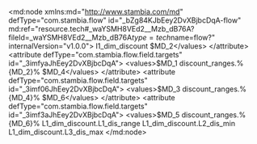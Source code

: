 <?xml version="1.0" encoding="UTF-8"?>
<md:node xmlns:md="http://www.stambia.com/md" defType="com.stambia.flow" id="_bZg84KJbEey2DvXBjbcDqA-flow" md:ref="resource.tech#_waYSMH8VEd2__Mzb_dB76A?fileId=_waYSMH8VEd2__Mzb_dB76A$type=tech$name=flow?" internalVersion="v1.0.0">
  <node defType="com.stambia.flow.altId" id="_3ijccaJhEey2DvXBjbcDqA">
    <attribute defType="com.stambia.flow.altId.origin" id="_3ijccqJhEey2DvXBjbcDqA" value="mapping"/>
    <attribute defType="com.stambia.flow.altId.value" id="_3ijcc6JhEey2DvXBjbcDqA" value="_bZg84KJbEey2DvXBjbcDqA"/>
  </node>
  <node defType="com.stambia.flow.step" id="fd3522c6-cfa1-3a37-a056-7fa04218fd19" name="L1_dim_discount">
    <attribute defType="com.stambia.flow.step.type" id="_3il4saJhEey2DvXBjbcDqA" value="Load"/>
    <attribute defType="com.stambia.flow.step.target" id="_3il4sqJhEey2DvXBjbcDqA" value="$MD_0"/>
    <attribute defType="com.stambia.flow.step.srcProduct" id="_3il4s6JhEey2DvXBjbcDqA" value="FILE"/>
    <attribute defType="com.stambia.flow.step.trgProduct" id="_3il4tKJhEey2DvXBjbcDqA" value="POSTGRESSQL"/>
    <attribute defType="com.stambia.flow.step.tplCriteria" id="_3il4taJhEey2DvXBjbcDqA" value="type=L-TP;trgProduct=POSTGRESSQL;trgPath=server:PG_datamart/schema:datamart.hotel_datamart/datastore:dim_discount;trgTech=RDBMS;trgWorkspaceCapability=true;trgMapCapability=true;trgFilterCapability=true;trgJoinCapability=true;srcProduct=FILE;srcPath=server:null/directory:Reference_Files_Folder/file:discount_ranges;srcTech=FILE;srcWorkspaceCapability=false;srcMapCapability=true;srcFilterCapability=true;srcJoinCapability=false"/>
    <attribute defType="com.stambia.flow.step.integrationStepName" id="_3il4tqJhEey2DvXBjbcDqA">
      <values>I1_dim_discount</values>
    </attribute>
    <attribute defType="com.stambia.flow.step.number" id="_3il4t6JhEey2DvXBjbcDqA" value="1"/>
    <node defType="com.stambia.flow.source" id="_3imf5KJhEey2DvXBjbcDqA" name="discount_ranges">
      <attribute defType="com.stambia.flow.source.target" id="_3imf5aJhEey2DvXBjbcDqA" value="$MD_10"/>
    </node>
    <node defType="com.stambia.flow.field" id="_3imfwKJhEey2DvXBjbcDqA" name="L1_dis_range">
      <attribute defType="com.stambia.flow.field.number" id="_3imfwqJhEey2DvXBjbcDqA" value="1"/>
      <attribute defType="com.stambia.flow.field.workname" id="_3imfw6JhEey2DvXBjbcDqA" value="L1_dis_range"/>
      <attribute defType="com.stambia.flow.field.base" id="_3imfxKJhEey2DvXBjbcDqA" value="$MD_1"/>
      <attribute defType="com.stambia.flow.field.target" id="_3imfxaJhEey2DvXBjbcDqA" value="$MD_1"/>
      <attribute defType="com.stambia.flow.field.location" id="_3imfxqJhEey2DvXBjbcDqA" value="SRC"/>
      <attribute defType="com.stambia.flow.field.version" id="_3imfx6JhEey2DvXBjbcDqA" value="2"/>
      <attribute defType="com.stambia.flow.field.source" id="_3imfyKJhEey2DvXBjbcDqA">
        <values>$MD_2</values>
      </attribute>
      <attribute defType="com.stambia.flow.field.targets" id="_3imfyaJhEey2DvXBjbcDqA">
        <values>$MD_1</values>
      </attribute>
      <attribute defType="com.stambia.flow.field.sourceNames" id="_3imf3qJhEey2DvXBjbcDqA">
        <values>discount_ranges.%{MD_2}%</values>
      </attribute>
      <attribute defType="com.stambia.flow.field.expr" id="_3imf36JhEey2DvXBjbcDqA" value="'discount_ranges.%{MD_2}%'"/>
    </node>
    <node defType="com.stambia.flow.field" id="_3imfyqJhEey2DvXBjbcDqA" name="L2_dis_min">
      <attribute defType="com.stambia.flow.field.number" id="_3imfzKJhEey2DvXBjbcDqA" value="2"/>
      <attribute defType="com.stambia.flow.field.workname" id="_3imfzaJhEey2DvXBjbcDqA" value="L2_dis_min"/>
      <attribute defType="com.stambia.flow.field.base" id="_3imfzqJhEey2DvXBjbcDqA" value="$MD_3"/>
      <attribute defType="com.stambia.flow.field.target" id="_3imfz6JhEey2DvXBjbcDqA" value="$MD_3"/>
      <attribute defType="com.stambia.flow.field.location" id="_3imf0KJhEey2DvXBjbcDqA" value="SRC"/>
      <attribute defType="com.stambia.flow.field.version" id="_3imf0aJhEey2DvXBjbcDqA" value="2"/>
      <attribute defType="com.stambia.flow.field.source" id="_3imf0qJhEey2DvXBjbcDqA">
        <values>$MD_4</values>
      </attribute>
      <attribute defType="com.stambia.flow.field.targets" id="_3imf06JhEey2DvXBjbcDqA">
        <values>$MD_3</values>
      </attribute>
      <attribute defType="com.stambia.flow.field.sourceNames" id="_3imf4KJhEey2DvXBjbcDqA">
        <values>discount_ranges.%{MD_4}%</values>
      </attribute>
      <attribute defType="com.stambia.flow.field.expr" id="_3imf4aJhEey2DvXBjbcDqA" value="'discount_ranges.%{MD_4}%'"/>
    </node>
    <node defType="com.stambia.flow.field" id="_3imf1KJhEey2DvXBjbcDqA" name="L3_dis_max">
      <attribute defType="com.stambia.flow.field.number" id="_3imf1qJhEey2DvXBjbcDqA" value="3"/>
      <attribute defType="com.stambia.flow.field.workname" id="_3imf16JhEey2DvXBjbcDqA" value="L3_dis_max"/>
      <attribute defType="com.stambia.flow.field.base" id="_3imf2KJhEey2DvXBjbcDqA" value="$MD_5"/>
      <attribute defType="com.stambia.flow.field.target" id="_3imf2aJhEey2DvXBjbcDqA" value="$MD_5"/>
      <attribute defType="com.stambia.flow.field.location" id="_3imf2qJhEey2DvXBjbcDqA" value="SRC"/>
      <attribute defType="com.stambia.flow.field.version" id="_3imf26JhEey2DvXBjbcDqA" value="2"/>
      <attribute defType="com.stambia.flow.field.source" id="_3imf3KJhEey2DvXBjbcDqA">
        <values>$MD_6</values>
      </attribute>
      <attribute defType="com.stambia.flow.field.targets" id="_3imf3aJhEey2DvXBjbcDqA">
        <values>$MD_5</values>
      </attribute>
      <attribute defType="com.stambia.flow.field.sourceNames" id="_3imf4qJhEey2DvXBjbcDqA">
        <values>discount_ranges.%{MD_6}%</values>
      </attribute>
      <attribute defType="com.stambia.flow.field.expr" id="_3imf46JhEey2DvXBjbcDqA" value="'discount_ranges.%{MD_6}%'"/>
    </node>
  </node>
  <node defType="com.stambia.flow.step" id="615ab502-192b-3913-8abd-f55f885d5ee6" name="I1_dim_discount">
    <attribute defType="com.stambia.flow.step.type" id="_3imf6KJhEey2DvXBjbcDqA" value="Integration"/>
    <attribute defType="com.stambia.flow.step.target" id="_3imf6aJhEey2DvXBjbcDqA" value="$MD_0"/>
    <attribute defType="com.stambia.flow.step.trgProduct" id="_3imf66JhEey2DvXBjbcDqA" value="POSTGRESSQL"/>
    <attribute defType="com.stambia.flow.step.tplCriteria" id="_3imf7KJhEey2DvXBjbcDqA" value="type=I-TP;trgProduct=POSTGRESSQL;trgPath=server:PG_datamart/schema:datamart.hotel_datamart/datastore:dim_discount;trgTech=RDBMS;trgWorkspaceCapability=true;trgMapCapability=true;trgFilterCapability=true;trgJoinCapability=true;srcTechList=FILE;srcProductList=FILE"/>
    <attribute defType="com.stambia.flow.step.number" id="_3imf7aJhEey2DvXBjbcDqA" value="1"/>
    <node defType="com.stambia.flow.source" id="_3imgEKJhEey2DvXBjbcDqA" name="L1_dim_discount">
      <attribute defType="com.stambia.flow.source.loaded" id="_3imgEaJhEey2DvXBjbcDqA" value="true"/>
      <attribute defType="com.stambia.flow.source.number" id="_3imgEqJhEey2DvXBjbcDqA" value="1"/>
      <attribute defType="com.stambia.flow.source.stepName" id="_3imgE6JhEey2DvXBjbcDqA" value="L1_dim_discount"/>
    </node>
    <node defType="com.stambia.flow.field" id="_3imf7qJhEey2DvXBjbcDqA" name="dis_range">
      <attribute defType="com.stambia.flow.field.workname" id="_3imf8KJhEey2DvXBjbcDqA" value="dis_range"/>
      <attribute defType="com.stambia.flow.field.base" id="_3imf8aJhEey2DvXBjbcDqA" value="$MD_1"/>
      <attribute defType="com.stambia.flow.field.target" id="_3imf8qJhEey2DvXBjbcDqA" value="$MD_1"/>
      <attribute defType="com.stambia.flow.field.location" id="_3imf86JhEey2DvXBjbcDqA" value="SRC"/>
      <attribute defType="com.stambia.flow.field.version" id="_3imf9KJhEey2DvXBjbcDqA" value="2"/>
      <attribute defType="com.stambia.flow.field.insert" id="_3imf9aJhEey2DvXBjbcDqA" value="true"/>
      <attribute defType="com.stambia.flow.field.update" id="_3imf9qJhEey2DvXBjbcDqA" value="true"/>
      <attribute defType="com.stambia.flow.field.updatekey" id="_3imf96JhEey2DvXBjbcDqA" value="true"/>
      <attribute defType="com.stambia.flow.field.sourceNames" id="_3imf-KJhEey2DvXBjbcDqA">
        <values>L1_dim_discount.L1_dis_range</values>
      </attribute>
      <attribute defType="com.stambia.flow.field.expr" id="_3imf-aJhEey2DvXBjbcDqA" value="'L1_dim_discount.L1_dis_range'"/>
    </node>
    <node defType="com.stambia.flow.field" id="_3imf-qJhEey2DvXBjbcDqA" name="dis_min">
      <attribute defType="com.stambia.flow.field.workname" id="_3imf_KJhEey2DvXBjbcDqA" value="dis_min"/>
      <attribute defType="com.stambia.flow.field.base" id="_3imf_aJhEey2DvXBjbcDqA" value="$MD_3"/>
      <attribute defType="com.stambia.flow.field.target" id="_3imf_qJhEey2DvXBjbcDqA" value="$MD_3"/>
      <attribute defType="com.stambia.flow.field.location" id="_3imf_6JhEey2DvXBjbcDqA" value="SRC"/>
      <attribute defType="com.stambia.flow.field.version" id="_3imgAKJhEey2DvXBjbcDqA" value="2"/>
      <attribute defType="com.stambia.flow.field.insert" id="_3imgAaJhEey2DvXBjbcDqA" value="true"/>
      <attribute defType="com.stambia.flow.field.update" id="_3imgAqJhEey2DvXBjbcDqA" value="true"/>
      <attribute defType="com.stambia.flow.field.sourceNames" id="_3imgA6JhEey2DvXBjbcDqA">
        <values>L1_dim_discount.L2_dis_min</values>
      </attribute>
      <attribute defType="com.stambia.flow.field.expr" id="_3imgBKJhEey2DvXBjbcDqA" value="'L1_dim_discount.L2_dis_min'"/>
    </node>
    <node defType="com.stambia.flow.field" id="_3imgBaJhEey2DvXBjbcDqA" name="dis_max">
      <attribute defType="com.stambia.flow.field.workname" id="_3imgB6JhEey2DvXBjbcDqA" value="dis_max"/>
      <attribute defType="com.stambia.flow.field.base" id="_3imgCKJhEey2DvXBjbcDqA" value="$MD_5"/>
      <attribute defType="com.stambia.flow.field.target" id="_3imgCaJhEey2DvXBjbcDqA" value="$MD_5"/>
      <attribute defType="com.stambia.flow.field.location" id="_3imgCqJhEey2DvXBjbcDqA" value="SRC"/>
      <attribute defType="com.stambia.flow.field.version" id="_3imgC6JhEey2DvXBjbcDqA" value="2"/>
      <attribute defType="com.stambia.flow.field.insert" id="_3imgDKJhEey2DvXBjbcDqA" value="true"/>
      <attribute defType="com.stambia.flow.field.update" id="_3imgDaJhEey2DvXBjbcDqA" value="true"/>
      <attribute defType="com.stambia.flow.field.sourceNames" id="_3imgDqJhEey2DvXBjbcDqA">
        <values>L1_dim_discount.L3_dis_max</values>
      </attribute>
      <attribute defType="com.stambia.flow.field.expr" id="_3imgD6JhEey2DvXBjbcDqA" value="'L1_dim_discount.L3_dis_max'"/>
    </node>
  </node>
  <metaDataLink name="MD_0" target="resource.md#_PLAUQKI9EeyfX-KjdkSnQw?fileId=_enLD8KIUEeymXPVJioPuqw$type=md$name=dim_discount?"/>
  <metaDataLink name="MD_1" target="resource.md#_PLHpAKI9EeyfX-KjdkSnQw?fileId=_enLD8KIUEeymXPVJioPuqw$type=md$name=dis_range?"/>
  <metaDataLink name="MD_2" target="resource.md#_WWas6KJPEeyfX-KjdkSnQw?fileId=_ZNbTEKJLEeyfX-KjdkSnQw$type=md$name=range?"/>
  <metaDataLink name="MD_3" target="resource.md#_PLL6cKI9EeyfX-KjdkSnQw?fileId=_enLD8KIUEeymXPVJioPuqw$type=md$name=dis_min?"/>
  <metaDataLink name="MD_4" target="resource.md#_WWas4KJPEeyfX-KjdkSnQw?fileId=_ZNbTEKJLEeyfX-KjdkSnQw$type=md$name=min?"/>
  <metaDataLink name="MD_5" target="resource.md#_PLO9waI9EeyfX-KjdkSnQw?fileId=_enLD8KIUEeymXPVJioPuqw$type=md$name=dis_max?"/>
  <metaDataLink name="MD_6" target="resource.md#_WWas5KJPEeyfX-KjdkSnQw?fileId=_ZNbTEKJLEeyfX-KjdkSnQw$type=md$name=max?"/>
  <metaDataLink name="MD_10" target="resource.md#_ZQIBwKJLEeyfX-KjdkSnQw?fileId=_ZNbTEKJLEeyfX-KjdkSnQw$type=md$name=discount_ranges?"/>
</md:node>